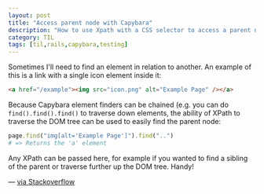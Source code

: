 ```yaml
---
layout: post
title: "Access parent node with Capybara"
description: "How to use Xpath with a CSS selector to access a parent node with Capybara."
category: TIL
tags: [til,rails,capybara,testing]
---
```


Sometimes I'll need to find an element in relation to another. An example of this is a link with a single icon element inside it:

``` html
<a href="/example"><img src="icon.png" alt="Example Page" /></a>
```

Because Capybara element finders can be chained (e.g. you can do `find().find().find()` to traverse down elements, the ability of XPath to traverse the DOM tree can be used to easily find the parent node:

``` ruby
page.find("img[alt='Example Page']").find("..")
# => Returns the 'a' element
```

Any XPath can be passed here, for example if you wanted to find a sibling of the parent or traverse further up the DOM tree. Handy!

&mdash; [via Stackoverflow](https://stackoverflow.com/a/6611237)


